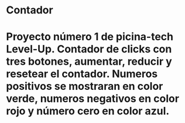 # Contador

# Proyecto número 1 de picina-tech Level-Up. Contador de clicks con tres botones, aumentar, reducir y resetear el contador. Numeros positivos se mostraran en color verde, numeros negativos en color rojo y número cero en color azul.
